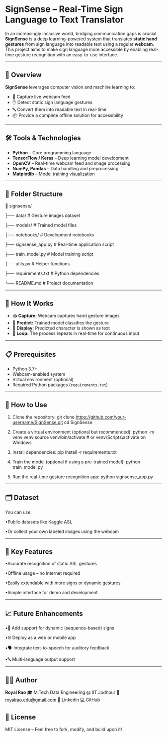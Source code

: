 # SignSense – Real-Time Sign Language to Text Translator

In an increasingly inclusive world, bridging communication gaps is crucial. **SignSense** is a deep learning–powered system that translates **static hand gestures** from sign language into readable text using a regular **webcam**. This project aims to make sign language more accessible by enabling real-time gesture recognition with an easy-to-use interface.

---

## 🚀 Overview

**SignSense** leverages computer vision and machine learning to:

- 🎥 Capture live webcam feed
- ✋ Detect static sign language gestures
- 🔤 Convert them into readable text in real-time
- 📦 Provide a complete offline solution for accessibility

---

## 🛠️ Tools & Technologies

- **Python** – Core programming language
- **TensorFlow / Keras** – Deep learning model development
- **OpenCV** – Real-time webcam feed and image processing
- **NumPy, Pandas** – Data handling and preprocessing
- **Matplotlib** – Model training visualization

---

## 📂 Folder Structure

📁 signsense/

├── data/ # Gesture images dataset

├── models/ # Trained model files

├── notebooks/ # Development notebooks

├── signsense_app.py # Real-time application script

├── train_model.py # Model training script

├── utils.py # Helper functions

├── requirements.txt # Python dependencies

└── README.md # Project documentation

---

## 🔄 How It Works

- 📥 **Capture:** Webcam captures hand gesture images
- 🧠 **Predict:** Trained model classifies the gesture
- 📝 **Display:** Predicted character is shown as text
- 🔁 **Loop:** The process repeats in real-time for continuous input

---

## 📋 Prerequisites

- Python 3.7+
- Webcam-enabled system
- Virtual environment (optional)
- Required Python packages (`requirements.txt`)

---

## 🧪 How to Use

1. Clone the repository:
   git clone https://github.com/your-username/SignSense.git
   cd SignSense
2. Create a virtual environment (optional but recommended):
   python -m venv venv
source venv/bin/activate  # or venv\Scripts\activate on Windows

3. Install dependencies:
   pip install -r requirements.txt

4. Train the model (optional if using a pre-trained model):
   python train_model.py

5. Run the real-time gesture recognition app:
   python signsense_app.py

---

## 🗂️ Dataset
You can use:

•Public datasets like Kaggle ASL

•Or collect your own labeled images using the webcam

---

## 🧠 Key Features
•Accurate recognition of static ASL gestures

•Offline usage – no internet required

•Easily extendable with more signs or dynamic gestures

•Simple interface for demo and development

---

## 📈 Future Enhancements
•🔄 Add support for dynamic (sequence-based) signs

•🌐 Deploy as a web or mobile app

•🗣️ Integrate text-to-speech for auditory feedback

•🔤 Multi-language output support

---

## 👨‍💻 Author
**Royal Rao**
🎓 M.Tech Data Engineering @ IIT Jodhpur
📧 royalrao.edu@gmail.com
🔗 LinkedIn
💻 GitHub

## 📄 License
MIT License – Feel free to fork, modify, and build upon it!
